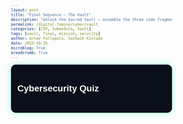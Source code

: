 ```yaml
---
layout: post
title: "Final Sequence — The Vault"
description: "Unlock the Sacred Vault — assemble the three code fragments, authenticate, and retrieve the Sacred Page."
permalink: /digital-famine/cyber/vault
categories: [CSP, Submodule, Vault]
tags: [vault, final, mission, security]
author: Arnav Pallapotu, Sathwik Kintada
date: 2025-10-26
microblog: True
breadcrumb: True
---
```


<style>
.quiz-container {
  max-width: 700px;
  margin: auto;
  background: #0b0f19;
  padding: 20px;
  border-radius: 15px;
  color: white;
  font-family: "Poppins", sans-serif;
  box-shadow: 0 0 20px rgba(0, 255, 150, 0.4);
}
.question {
  font-size: 1.2em;
  margin-bottom: 20px;
}
.options button {
  display: block;
  width: 100%;
  margin: 8px 0;
  padding: 12px;
  border: none;
  border-radius: 10px;
  background-color: #1c2333;
  color: white;
  font-size: 1em;
  transition: 0.2s;
}
.options button:hover {
  background-color: #2b3247;
  cursor: pointer;
}
.feedback {
  margin-top: 15px;
  font-size: 1em;
  padding: 10px;
  border-radius: 8px;
}
.correct {
  background: #145a32;
}
.wrong {
  background: #641e16;
}
.next-btn {
  margin-top: 20px;
  padding: 10px 20px;
  background: #00ff99;
  color: black;
  border: none;
  border-radius: 10px;
  font-weight: bold;
  cursor: pointer;
}
.progress {
  margin-bottom: 15px;
  text-align: center;
  color: #00ff99;
}
.retry-btn {
  background: #ff4444;
  color: white;
  padding: 10px 20px;
  border: none;
  border-radius: 8px;
  cursor: pointer;
  margin-top: 15px;
}
.retry-btn:hover {
  background: #ff6666;
}
.hint {
  background: rgba(0, 255, 150, 0.1);
  color: #00ff99;
  padding: 10px;
  border-radius: 8px;
  margin-top: 10px;
}
</style>

<div class="quiz-container">
  <h1>Cybersecurity Quiz</h1>
  <div class="progress" id="progress"></div>
  <div id="quiz-content">
    <div class="question" id="question"></div>
    <div class="options" id="options"></div>
    <div id="feedback" class="feedback"></div>
    <button class="next-btn" id="next-btn" style="display:none;">Next Question</button>
  </div>
</div>

<script>
const questions = [
  // Mission 1
  {question:"What is a database schema?",options:["The actual data stored in tables","A blueprint defining table structure, columns, and constraints","A backup file of the database","The SQL queries used to retrieve data"],correct:1,hint:"It defines the layout — like blueprints for your data structure.",mission:1,lessonUrl:"/digital-famine/cyber/submodule_1"},
  {question:"Which constraint uniquely identifies each record in a table?",options:["NOT NULL","UNIQUE","PRIMARY KEY","FOREIGN KEY"],correct:2,hint:"It’s both UNIQUE and NOT NULL.",mission:1,lessonUrl:"/digital-famine/cyber/submodule_1"},
  {question:"What does a FOREIGN KEY do in the earth_base.db?",options:["Encrypts sensitive data","Links two tables by referencing another table's PRIMARY KEY","Makes queries run faster","Prevents duplicate entries"],correct:1,hint:"It connects one table to another through shared columns.",mission:1,lessonUrl:"/digital-famine/cyber/submodule_1"},
  {question:"Which SQL statement adds new agents to the database?",options:["CREATE TABLE Agents","INSERT INTO Agents","UPDATE Agents","SELECT FROM Agents"],correct:1,hint:"You use it when adding new rows, not changing existing ones.",mission:1,lessonUrl:"/digital-famine/cyber/submodule_1"},
  {question:"What happens if you delete an agent who verified alien sightings?",options:["Everything deletes automatically","The database prevents deletion to maintain integrity","The agent deletes but sightings remain unchanged","All sightings become unverified"],correct:1,hint:"Think about what prevents orphaned data.",mission:1,lessonUrl:"/digital-famine/cyber/submodule_1"},
  {question:"Which data type stores clearance_level values (1-10)?",options:["TEXT","REAL","INTEGER","BLOB"],correct:2,hint:"They’re whole numbers only.",mission:1,lessonUrl:"/digital-famine/cyber/submodule_1"},
  {question:"What does CHECK(threat_level >= 1 AND threat_level <= 5) do?",options:["Checks for database corruption","Validates data meets conditions before insertion","Checks for duplicate values","Automatically fixes invalid data"],correct:1,hint:"It ensures data follows set limits before being added.",mission:1,lessonUrl:"/digital-famine/cyber/submodule_1"},

  // Mission 2
  {question:"What is SQL Injection?",options:["A method to speed up queries","A vulnerability where attackers insert malicious SQL into inputs","A database backup technique","A tool for debugging SQL"],correct:1,hint:"It involves attackers inserting harmful commands into queries.",mission:2,lessonUrl:"/digital-famine/cyber/submodule_2"},
  {question:"Which login input could be a SQL injection attempt?",options:["username: 'john_doe'","username: 'admin' OR '1'='1'","username: 'user@email.com'","username: 'agent_007'"],correct:1,hint:"Look for suspicious logic operators like OR 1=1.",mission:2,lessonUrl:"/digital-famine/cyber/submodule_2"},
  {question:"What's the best defense against SQL injection?",options:["Using longer passwords","Using parameterized queries with placeholders","Encrypting the database","Limiting login attempts"],correct:1,hint:"It separates user input from actual SQL code.",mission:2,lessonUrl:"/digital-famine/cyber/submodule_2"},
  {question:"Why is this vulnerable: 'SELECT * FROM Agents WHERE codename=\"' + userInput + '\"'",options:["It uses SELECT statement","User input is directly concatenated into the SQL string","It doesn't check clearance levels","The table name is incorrect"],correct:1,hint:"It combines untrusted input directly into a query.",mission:2,lessonUrl:"/digital-famine/cyber/submodule_2"},
  {question:"Which payload could expose ALL agent records?",options:["' OR 1=1 --","DELETE FROM Agents","CREATE TABLE hacked","UPDATE Agents SET clearance=10"],correct:0,hint:"This one always makes WHERE true.",mission:2,lessonUrl:"/digital-famine/cyber/submodule_2"},
  {question:"What does input validation prevent?",options:["Slow queries","Malicious data from being processed by the system","Users from creating accounts","Database backups from failing"],correct:1,hint:"It ensures the data follows rules before being stored.",mission:2,lessonUrl:"/digital-famine/cyber/submodule_2"},
  {question:"In SQL injection attacks, what does '--' do?",options:["Subtracts two numbers","Starts a comment, ignoring everything after it","Creates a new table","Encrypts the query"],correct:1,hint:"Attackers use it to comment out the rest of the query.",mission:2,lessonUrl:"/digital-famine/cyber/submodule_2"},

  // Mission 3
  {question:"What's the difference between hashing and encryption?",options:["Hashing is faster than encryption","Hashing is one-way (irreversible), encryption is two-way (reversible)","Hashing works on text, encryption on numbers","There's no difference"],correct:1,hint:"One you can reverse, the other you can’t.",mission:3,lessonUrl:"/digital-famine/cyber/submodule_3"},
  {question:"How many characters is a SHA-256 hash output?",options:["32 hexadecimal characters","64 hexadecimal characters","128 hexadecimal characters","Varies based on input length"],correct:1,hint:"It’s always the same length: 64 hex characters.",mission:3,lessonUrl:"/digital-famine/cyber/submodule_3"},
  {question:"What is the 'avalanche effect' in SHA-256?",options:["Hashing multiple launch codes simultaneously","A tiny change in input creates a completely different hash","The hash gets longer as input increases","Multiple inputs produce the same hash"],correct:1,hint:"Even one small input change causes a massive difference.",mission:3,lessonUrl:"/digital-famine/cyber/submodule_3"},
  {question:"Why hash launch codes instead of storing them in plaintext?",options:["To save storage space in earth_base.db","To make verification faster","So aliens can't read codes even if they breach the database","Because it's required by defense protocols"],correct:2,hint:"Hashing makes leaked data unreadable.",mission:3,lessonUrl:"/digital-famine/cyber/submodule_3"},
  {question:"If you hash 'ALPHA-001' today and tomorrow, will the hashes match?",options:["No - hashes change daily","Yes - hashing is deterministic (same input = same output)","Only if using the same computer","Depends on the time of day"],correct:1,hint:"Hashing always gives the same output for the same input.",mission:3,lessonUrl:"/digital-famine/cyber/submodule_3"},
  {question:"What is 'salt' in password hashing?",options:["A secret decryption key","Random data added to passwords before hashing to prevent rainbow table attacks","A specific type of hashing algorithm","A compression method for long passwords"],correct:1,hint:"It randomizes hashes even for identical passwords.",mission:3,lessonUrl:"/digital-famine/cyber/submodule_3"}
];

let currentQuestion = 0;
let score = 0;
let retryMode = false;

function showQuestion() {
  const q = questions[currentQuestion];
  document.getElementById("progress").textContent = `Question ${currentQuestion + 1} of ${questions.length} | Score: ${score}`;
  document.getElementById("question").textContent = q.question;

  const optionsContainer = document.getElementById("options");
  optionsContainer.innerHTML = "";

  q.options.forEach((opt, i) => {
    const btn = document.createElement("button");
    btn.textContent = opt;
    btn.onclick = () => checkAnswer(i);
    optionsContainer.appendChild(btn);
  });

  document.getElementById("feedback").innerHTML = "";
  document.getElementById("next-btn").style.display = "none";
}

function checkAnswer(selected) {
  const q = questions[currentQuestion];
  const feedback = document.getElementById("feedback");

  if (selected === q.correct) {
    feedback.textContent = "✅ Correct!";
    feedback.className = "feedback correct";
    if (!retryMode) score += 5;
    document.getElementById("next-btn").style.display = "inline-block";
  } else {
    if (!retryMode) {
      retryMode = true;
      feedback.innerHTML = `❌ Incorrect. You can retry!<br><a href="${q.lessonUrl}" style="color:#00ff99;">Go to Lesson</a><div class="hint">💡 Hint: ${q.hint}</div>`;
      feedback.className = "feedback wrong";
    } else {
      feedback.innerHTML = `❌ Still incorrect. Review the material: <a href="${q.lessonUrl}" style="color:#00ff99;">Go to Lesson</a>`;
      feedback.className = "feedback wrong";
      document.getElementById("next-btn").style.display = "inline-block";
    }
  }
}

document.getElementById("next-btn").onclick = () => {
  retryMode = false;
  currentQuestion++;
  if (currentQuestion < questions.length) {
    showQuestion();
  } else {
    finishQuiz();
  }
};

function finishQuiz() {
  const percent = (score / (questions.length * 5)) * 100;
  const quizContent = document.getElementById("quiz-content");
  if (percent >= 80) {
    quizContent.innerHTML = `<h2>🎉 Quiz Complete! Score: ${percent}%</h2><p>Great job, Agent! You’ve unlocked the Vault.</p><a href="/digital-famine/cyber/vault/final-vault/" class="next-btn">Enter the Vault</a>`;
  } else {
    quizContent.innerHTML = `<h2>❌ Score: ${percent}%</h2><p>You need at least 80% to unlock the Vault.</p><button class="retry-btn" onclick="restartQuiz()">Retry Quiz</button>`;
  }
}

function restartQuiz() {
  currentQuestion = 0;
  score = 0;
  retryMode = false;
  showQuestion();
}

showQuestion();
</script>